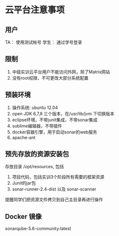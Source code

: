 # 云平台注意事项

## 用户
TA： 使用测试帐号
学生： 通过学号登录

## 限制

1. 中级实训云平台用户不能访问外网，除了Matrix网站
2. 没有root权限，不可更改大部分系统配置

## 预装环境

1. 操作系统: ubuntu 12.04
2. open JDK 6,7,8 三个版本，在/usr/lib/jvm 下切换版本
3. eclipse环境，不带junit集成，不带sonar集成
4. sublime编辑器，不带插件
5. docker容器引擎，用于启动sonar的web服务
6. apache-ant

## 预先存放的资源安装包

存放目录 /opt/resources, 包括

1. 项目代码，包括实训3个阶段所有需要的框架资源
2. Junit的jar包
3. sonar-runner-2.4-dist 以及 sonar-scanner

提醒同学们把资源文件拷贝到自己主目录再进行操作

## Docker 镜像

sonarqube-5.6-community:latest